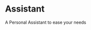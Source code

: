 # Assistant
A Personal Assistant to ease your needs



<img align="right"  width="300" scr="https://media1.giphy.com/media/qgQUggAC3Pfv687qPC/giphy.gif">
